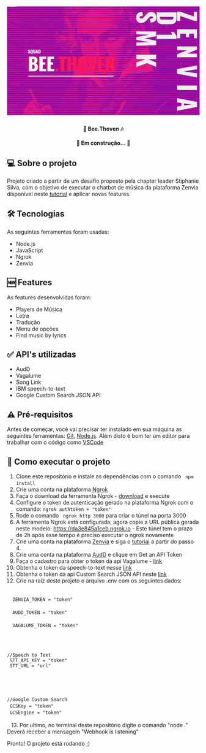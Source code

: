 <h1 align="center">
    <img alt="Bee.thoven" title="Bee.thoven" src="./assets/banner.png" />
</h1>

<h4 align="center"> 
	🐝 Bee.Thoven 🎶
</h4>

<h4 align="center"> 
	🚧 Em construção...  🚧
</h4>

## 💻 Sobre o projeto

Projeto criado a partir de um desafio proposto pela chapter leader Stiphanie Silva, com o objetivo de executar o chatbot de música da plataforma Zenvia disponível neste <a href="https://www.zenvia.com/blog/developers/whatsapp-bot-nodejs/">tutorial</a> e aplicar novas features. 

## 🛠 Tecnologias

As seguintes ferramentas foram usadas:

- Node.js
- JavaScript
- Ngrok
- Zenvia

## 🆕 Features

As features desenvolvidas foram:

- Players de Música
- Letra
- Tradução
- Menu de opções
- Find music by lyrics

## ✅ API's utilizadas

- AudD
- Vagalume
- Song Link
- IBM speech-to-text 
- Google Custom Search JSON API

## ⚠️ Pré-requisitos

Antes de começar, você vai precisar ter instalado em sua máquina as seguintes ferramentas:
[Git](https://git-scm.com), [Node.js](https://nodejs.org/en/). 
Além disto é bom ter um editor para trabalhar com o código como [VSCode](https://code.visualstudio.com/)


## 🚀 Como executar o projeto

1. Clone este repositório e instale as dependências com o comando <code> npm install </code>
2. Crie uma conta na plataforma <a href="https://ngrok.com/">Ngrok</a> 
3. Faça o download da ferramenta Ngrok - <a href="https://ngrok.com/download">download</a> e execute
4. Configure o token de autenticação gerado na plataforma Ngrok com o comando: <code>ngrok authtoken + "token"</code>
5. Rode o comando <code> ngrok http 3000</code> para criar o túnel na porta 3000
6. A ferramenta Ngrok está configurada, agora copie a URL pública gerada neste modelo: https://da3e845a1ceb.ngrok.io - Este túnel tem o prazo de 2h após esse tempo é preciso executar o ngrok novamente
7. Crie uma conta na plataforma <a href="https://app.zenvia.com">Zenvia</a> e siga o <a href="https://www.zenvia.com/blog/developers/whatsapp-bot-nodejs/">tutorial</a> a partir do passo 4.
8. Crie uma conta na plataforma <a href="https://audd.io/">AudD</a> e clique em Get an API Token
9. Faça o cadastro para obter o token da api Vagalume - <a href="https://api.vagalume.com.br/">link</a>
10. Obtenha o token da speech-to-text nesse <a href="https://cloud.ibm.com/catalog/services/speech-to-text">link</a>
11. Obtenha o token da api Custom Search JSON API neste <a href="https://developers.google.com/custom-search/v1/overview">link</a> 
12. Crie na raiz deste projeto o arquivo .env com os seguintes dados:
  <code>
  ZENVIA_TOKEN = "token" <br>
  AUDD_TOKEN = "token" <br>
  VAGALUME_TOKEN = "token" <br><br>

  //Speech to Text <br>
  STT_API_KEY = "token" <br>
  STT_URL = "url" <br><br>

  //Google Custom Search <br>
  GCSKey = "token" <br>
  GCSEngine = "token" <br>
</code>
13. Por ultimo, no terminal deste repositório digite o comando "node ." 
Deverá receber a mensagem "Webhook is listening"

Pronto! O projeto está rodando ;)

